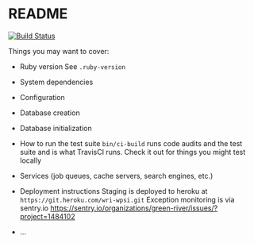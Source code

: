 # README

[![Build Status](https://travis-ci.com/greenriver/wri-wpsi.svg?token=EQywZqAdUXLYyppSoTji&branch=master)](https://travis-ci.com/greenriver/wri-wpsi)

Things you may want to cover:

* Ruby version
See `.ruby-version`

* System dependencies

* Configuration

* Database creation

* Database initialization

* How to run the test suite
`bin/ci-build` runs code audits and the test suite and is what TravisCI runs.
Check it out for things you might test locally

* Services (job queues, cache servers, search engines, etc.)

* Deployment instructions
Staging is deployed to heroku at `https://git.heroku.com/wri-wpsi.git`
Exception monitoring is via sentry.io https://sentry.io/organizations/green-river/issues/?project=1484102

* ...
